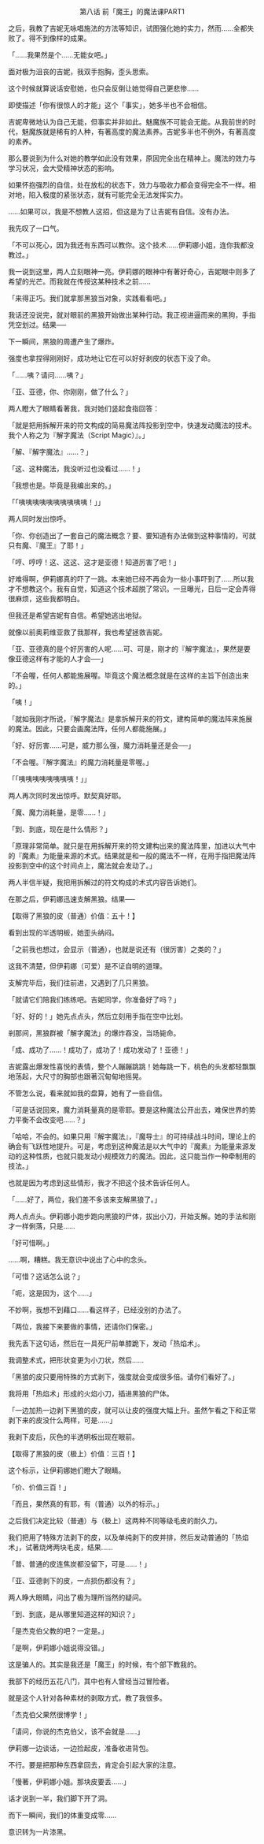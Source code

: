 <p align="center">第八话 前「魔王」的魔法课PART1</p>

之后，我教了吉妮无咏唱施法的方法等知识，试图强化她的实力，然而……全都失败了。得不到像样的成果。

「……我果然是个……无能女吧。」

面对极为沮丧的吉妮，我双手抱胸，歪头思索。

这个时候就算说话安慰她，也只会反倒让她觉得自己更悲惨……

即使描述「你有很惊人的才能」这个「事实」，她多半也不会相信。

吉妮卑微地认为自己无能，但事实并非如此。魅魔族不可能会无能。从我前世的时代，魅魔族就是稀有的人种，有著高度的魔法素养。吉妮多半也不例外，有著高度的素养。

那么要说到为什么对她的教学如此没有效果，原因完全出在精神上。魔法的效力与学习状况，会大受精神状态的影响。

如果怀抱强烈的自信，处在放松的状态下，效力与吸收力都会变得完全不一样。相对地，陷入极度的紧张状态，就有可能完全无法发挥实力。

……如果可以，我是不想教人这招，但这是为了让吉妮有自信。没有办法。

我先叹了一口气。

「不可以死心，因为我还有东西可以教你。这个技术……伊莉娜小姐，连你我都没教过。」

我一说到这里，两人立刻眼神一亮。伊莉娜的眼神中有著好奇心，吉妮眼中则多了希望的光芒。而我就在传授这某种技术之前……

「来得正巧。我们就拿那黑狼当对象，实践看看吧。」

我话还没说完，就对眼前的黑狼开始做出某种行动。我正视进逼而来的黑狗，手指凭空划过。结果──

下一瞬间，黑狼的周遭产生了爆炸。

强度也拿捏得刚刚好，成功地让它在可以好好剥皮的状态下没了命。

「……咦？请问……咦？」

「亚、亚德，你、你刚刚，做了什么？」

两人瞪大了眼睛看著我，我对她们竖起食指回答：

「就是把用拆解开来的符文构成的简易魔法阵投影到空中，快速发动魔法的技术。我个人称之为『解字魔法（Script Magic）』。」

「解、『解字魔法』……？」

「这、这种魔法，我没听过也没看过……！」

「我想也是。毕竟是我编出来的。」

「「咦咦咦咦咦咦咦咦咦咦！」」

两人同时发出惊呼。

「你、你创造出了一套自己的魔法概念？要、要知道有办法做到这种事情的，可就只有魔、『魔王』了耶！」

「哼、哼哼！这、这这、这才是亚德！知道厉害了吧！」

好难得啊，伊莉娜真的吓了一跳。本来她已经不再会为一些小事吓到了……所以我才不想教这个。我有自觉，知道这个技术超脱了常识。一旦曝光，日后一定会弄得很麻烦，这些我都明白。

但我还是希望吉妮有自信。希望她逃出地狱。

就像以前奥莉维亚救了我那样，我也希望拯救吉妮。

「亚、亚德真的是个好厉害的人呢……可、可是，刚才的『解字魔法』，果然是要像亚德这样有才能的人才会──」

「不会喔，任何人都能施展喔。毕竟这个魔法概念就是在这样的主旨下创造出来的。」

「咦！」

「就如我刚才所说，『解字魔法』是拿拆解开来的符文，建构简单的魔法阵来施展的魔法。因此，只要会画魔法阵，任何人都能施展。」

「好、好厉害……可是，威力那么强，魔力消耗量还是会──」

「不会喔。『解字魔法』的魔力消耗量是零喔。」

「「咦咦咦咦咦咦咦咦！」」

两人再次同时发出惊呼。默契真好耶。

「魔、魔力消耗量，是零……！」

「到、到底，现在是什么情形？」

「原理非常简单。就只是在用拆解开来的符文建构出来的魔法阵里，加进以大气中的『魔素』为能量来源的术式。结果就是和一般的魔法不一样，在用手指把魔法阵投影到空中的这个时间点上，魔法就会发动了。」

两人半信半疑，我把用拆解过的符文构成的术式内容告诉她们。

在那之后，伊莉娜迅速支解黑狼。结果──

【取得了黑狼的皮（普通）价值：五十！】

看到出现的半透明板，她歪头纳闷。

「之前我也想过，会显示（普通），也就是说还有（很厉害）之类的？」

这我不清楚，但伊莉娜（可爱）是不证自明的道理。

支解完毕后，我们往前进，又遇到了几只黑狼。

「就请它们陪我们练练吧。吉妮同学，你准备好了吗？」

「好、好的！」她先点点头，然后立刻用手指在空中比划。

剎那间，黑狼群被「解字魔法」的爆炸吞没，当场毙命。

「成、成功了……！成功了，成功了！成功发动了！亚德！」

吉妮露出爆发性喜悦的表情，整个人蹦蹦跳跳！她每跳一下，桃色的头发都轻飘飘地荡起，大尺寸的胸部也跟著沉甸甸地摇晃。

不管怎么说，看来就如我的盘算，她有了一些自信。

「可是话说回来，魔力消耗量真的是零耶。要是这种魔法公开出去，难保世界的势力平衡不会改变吧……？」

「哈哈，不会的。如果只用『解字魔法』，『魔导士』的可持续战斗时间，理论上的确会有飞跃性地提升。可是，考虑到这种魔法是以大气中的『魔素』为能量来源发动的这种性质，也就只能发动小规模效力的魔法。因此，这只能当作一种牵制用的技法。」

也就是因为考虑到这些情形，我才不把这个技术告诉任何人。

「……好了，两位，我们差不多该来支解黑狼了。」

两人点点头。伊莉娜小跑步跑向黑狼的尸体，拔出小刀，开始支解。她的手法和刚才一样俐落，只是……

「好可惜啊。」

……啊，糟糕。我无意识中说出了心中的念头。

「可惜？这话怎么说？」

「呃，这是因为，这个……」

不妙啊，我想不到藉口……看这样子，已经没别的办法了。

「两位，我接下来要做的事情，还请你们保密。」

我先丢下这句话，然后在一具死尸前单膝跪下，发动「热焰术」。

我调整术式，把形状变更为小刀状，然后……

「黑狼的皮只要用特殊的方式剥下，强度就会变成很多倍。请你们看好了。」

我将用「热焰术」形成的火焰小刀，插进黑狼的尸体。

「一边加热一边剥下黑狼的皮，就可以让皮的强度大幅上升。虽然乍看之下和正常剥下来的皮没什么两样，可是……」

我剥下皮后，灰色的半透明板出现在眼前。

【取得了黑狼的皮（极上）价值：三百！】

这个标示，让伊莉娜她们瞪大了眼睛。

「价、价值三百！」

「而且，果然真的有耶，有（普通）以外的标示。」

之后我们决定比较（普通）与（极上）这两种不同等级毛皮的耐久力。

我们把用了特殊方法剥下的皮，以及单纯剥下的皮并排，然后发动普通的「热焰术」，试著烧烤两块毛皮，结果……

「普、普通的皮连焦炭都没留下，可是……！」

「亚、亚德剥下的皮，一点损伤都没有？」

两人睁大眼睛，问出了极为理所当然的疑问。

「到、到底，是从哪里知道这样的知识？」

「是杰克伯父教的吧？一定是。」

「是啊，伊莉娜小姐说得没错。」

这是骗人的。其实是我还是「魔王」的时候，有个部下教我的。

我部下的经历五花八门，其中也有人曾经当过冒险者。

就是这个人针对各种素材的剥取方式，教了我很多。

「杰克伯父果然很博学！」

「请问，你说的杰克伯父，该不会就是……」

伊莉娜一边谈话，一边捡起皮，准备收进背包。

不行。要是把那种东西拿回去，肯定会引起大家的注意。

「慢著，伊莉娜小姐。那块皮要丢……」

话才说到一半，我们脚下开了洞。

而下一瞬间，我们的体重变成零……

意识转为一片漆黑。


